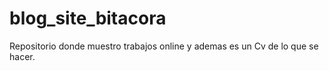 # blog_site_bitacora
Repositorio donde muestro  trabajos online y ademas es un Cv de lo que se hacer.
